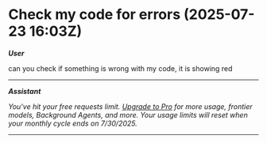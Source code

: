 <!-- Generated by SpecStory -->

# Check my code for errors (2025-07-23 16:03Z)

_**User**_

can you check if something is wrong with my code, it is showing red

---

_**Assistant**_

*You've hit your free requests limit. [Upgrade to Pro](https://www.cursor.com/api/auth/checkoutDeepControl?tier=pro) for more usage, frontier models, Background Agents, and more. Your usage limits will reset when your monthly cycle ends on 7/30/2025.*

---

